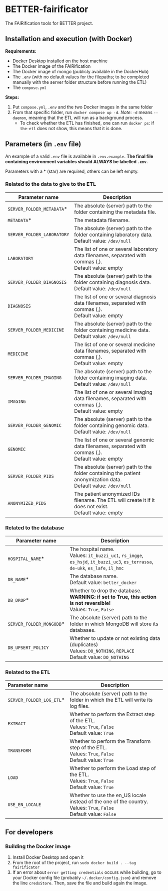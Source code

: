 # BETTER-fairificator
The FAIRification tools for BETTER project.


## Installation and execution (with Docker)

**Requirements:**
- Docker Desktop installed on the host machine
- The Docker image of the FAIRification
- The Docker image of mongo (publicly available in the DockerHub)
- The `.env` (with no default values for the filepaths; to be completed manually with the server folder structure before running the ETL)
- The `compose.yml`

**Steps:**
1. Put `compose.yml`, `.env` and the two Docker images in the same folder
2. From that specific folder, run `docker compose up -d`. _Note_: `-d` means `--daemon`, meaning that the ETL will run as a background process.
    - To check whether the ETL has finished, one can run `docker ps`: 
      if `the-etl` does not show, this means that it is done. 


## Parameters (in `.env` file)

An example of a valid `.env` file is available in `.env.example`. 
**The final file containing environment variables should ALWAYS be labelled `.env`.**

Parameters with a * (star) are required, others can be left empty.

### Related to the data to give to the ETL
| Parameter name             | Description                                                                                                        | 
|----------------------------|--------------------------------------------------------------------------------------------------------------------|
| `SERVER_FOLDER_METADATA`*  | The absolute (server) path to the folder containing the metadata file.                                             |
| `METADATA`*                | The metadata filename.                                                                                             |
| `SERVER_FOLDER_LABORATORY` | The absolute (server) path to the folder containing laboratory data.<br/>Default value: `/dev/null`                |
| `LABORATORY`               | The list of one or several laboratory data filenames, separated with commas (,).<br/>Default value: empty          |
| `SERVER_FOLDER_DIAGNOSIS`  | The absolute (server) path to the folder containing diagnosis data.<br/>Default value: `/dev/null`                 | 
| `DIAGNOSIS`                | The list of one or several diagnosis data filenames, separated with commas (,).<br/>Default value: empty           | 
| `SERVER_FOLDER_MEDICINE`   | The absolute (server) path to the folder containing medicine data.<br/>Default value: `/dev/null`                  |
| `MEDICINE`                 | The list of one or several medicine data filenames, separated with commas (,).<br/>Default value: empty            |
| `SERVER_FOLDER_IMAGING`    | The absolute (server) path to the folder containing imaging data.<br/>Default value: `/dev/null`                   |
| `IMAGING`                  | The list of one or several imaging data filenames, separated with commas (,).<br/>Default value: empty             |
| `SERVER_FOLDER_GENOMIC`    | The absolute (server) path to the folder containing genomic data.<br/>Default value: `/dev/null`                   |
| `GENOMIC`                  | The list of one or several genomic data filenames, separated with commas (,).<br/>Default value: empty             |
| `SERVER_FOLDER_PIDS`       | The absolute (server) path to the folder containing the patient anonymization data.<br/>Default value: `/dev/null` |
| `ANONYMIZED_PIDS`          | The patient anonymized IDs filename. The ETL will create it if it does not exist.<br/>Default value: empty         |

### Related to the database

| Parameter name           | Description                                                                                                                        |
|--------------------------|------------------------------------------------------------------------------------------------------------------------------------|
| `HOSPITAL_NAME`*         | The hospital name.<br/>Values: `it_buzzi_uc1`, `rs_imgge`, `es_hsjd`, `it_buzzi_uc3`, `es_terrassa`, `de-ukk`, `es_lafe`, `il_hmc` | 
| `DB_NAME`*               | The database name.<br/>Default value: `better_docker`                                                                              |                                                                                                                          | 
| `DB_DROP`*               | Whether to drop the database. **WARNING: if set to True, this action is not reversible!**<br/>Values: `True`, `False`              | 
| `SERVER_FOLDER_MONGODB`* | The absolute (server) path to the folder in which MongoDB will store its databases.                                                |                                                                                                                          |
| `DB_UPSERT_POLICY`       | Whether to update or not existing data (duplicates)<br/>Values: `DO_NOTHING`, `REPLACE`<br/>Default value: `DO_NOTHING`            |

### Related to the ETL
| Parameter name           | Description                                                                                                               |
|:-------------------------|---------------------------------------------------------------------------------------------------------------------------|
| `SERVER_FOLDER_LOG_ETL`* | The absolute (server) path to the folder in which the ETL will write its log files.                                       |
| `EXTRACT`                | Whether to perform the Extract step of the ETL.<br/>Values: `True`, `False`<br/>Default value: `True`                     |
| `TRANSFORM`              | Whether to perform the Transform step of the ETL.<br/>Values: `True`, `False`<br/>Default value: `True`                   |
| `LOAD`                   | Whether to perform the Load step of the ETL.<br/>Values: `True`, `False`<br/>Default value: `True`                        |
| `USE_EN_LOCALE`          | Whether to use the en_US locale instead of the one of the country.<br/>Values: `True`, `False`<br/>Default value: `False` |


## For developers

### Building the Docker image

1. Install Docker Desktop and open it
2. From the root of the project, run `sudo docker build . --tag fairificator`
3. If an error about `error getting credentials` occurs while building, go to your Docker config file (probably `~/.docker/config.json`) and remove the line `credsStore`. Then, save the file and build again the image.